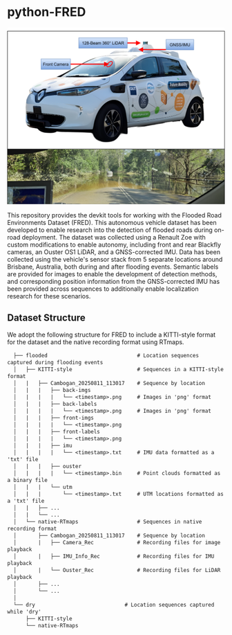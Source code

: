 # python-FRED  
<!--  ![Zoe 2 img](assets/Zoe2-FRED.svg)  -->
<p align="center">
  <img src="assets/Zoe2-FRED.svg" alt="Zoe 2 img">
</p>  
This repository provides the devkit tools for working with the Flooded Road Environments Dataset (FRED). This autonomous vehicle dataset has been developed to enable research into the detection of flooded roads during on-road deployment. The dataset was collected using a Renault Zoe with custom modifications to enable autonomy, including front and rear Blackfly cameras, an Ouster OS1 LiDAR, and a GNSS-corrected IMU. Data has been collected using the vehicle's sensor stack from 5 separate locations around Brisbane, Australia, both during and after flooding events. Semantic labels are provided for images to enable the development of detection methods, and corresponding position information from the GNSS-corrected IMU has been provided across sequences to additionally enable localization research for these scenarios.

## Dataset Structure  
We adopt the following structure for FRED to include a KITTI-style format for the dataset and the native recording format using RTmaps.  
```
  ├── flooded                             # Location sequences captured during flooding events
  │   ├── KITTI-style                     # Sequences in a KITTI-style format
  │   |   ├── Cambogan_20250811_113017    # Sequence by location
  │   |   |   ├── back-imgs
  │   |   |   |   └── <timestamp>.png     # Images in 'png' format
  │   |   |   ├── back-labels
  │   |   |   |   └── <timestamp>.png     # Images in 'png' format
  │   |   |   ├── front-imgs
  │   |   |   |   └── <timestamp>.png
  │   |   |   ├── front-labels
  │   |   |   |   └── <timestamp>.png
  │   |   |   ├── imu
  │   |   |   |   └── <timestamp>.txt     # IMU data formatted as a 'txt' file
  │   |   |   ├── ouster
  │   |   |   |   └── <timestamp>.bin     # Point clouds formatted as a binary file
  │   |   |   └── utm
  │   |   |       └── <timestamp>.txt     # UTM locations formatted as a 'txt' file
  │   |   ├── ...
  │   |   └── ...
  │   └── native-RTmaps                   # Sequences in native recording format
  │       ├── Cambogan_20250811_113017    # Sequence by location
  │       |   ├── Camera_Rec              # Recording files for image playback
  │       |   ├── IMU_Info_Rec            # Recording files for IMU playback
  │       |   └── Ouster_Rec              # Recording files for LiDAR playback
  │       ├── ...
  │       └── ...
  │
  └── dry                             # Location sequences captured while 'dry'
      ├── KITTI-style                     
      └── native-RTmaps              
```  
